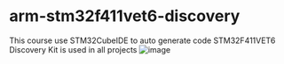 # arm-stm32f411vet6-discovery
This course use STM32CubeIDE to auto generate code
STM32F411VET6 Discovery Kit is used in all projects
![image](https://user-images.githubusercontent.com/94094574/175446609-5d05014b-8df7-4353-87fd-cb705cd6c6f5.png)
